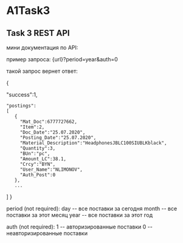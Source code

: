 # A1Task3
## Task 3 REST API

мини документация по API:


пример запроса: {url}?period=year&auth=0

такой запрос вернет ответ:


  {
  
  "success":1,
  
    "postings":
    [
       {  
         "Mat_Doc":6777727662,
         "Item":2,
         "Doc_Date":"25.07.2020",
         "Posting_Date":"25.07.2020",
         "Material_Description":"HeadphonesJBLC100SIUBLKblack",
         "Quantity":3,
         "BUn":"pc",
         "Amount_LC":38.1,
         "Crcy":"BYN",
         "User_Name":"NLIMONOV",
         "Auth_Post":0
       },
       ...
   ]
  }
  
period (not required): 
    day -- все поставки за сегодня
    month -- все поставки за этот месяц
    year -- все поставки за этот год
    
auth (not required): 
    1 -- авторизированные поставки
    0 -- неавторизированные поставки
    
